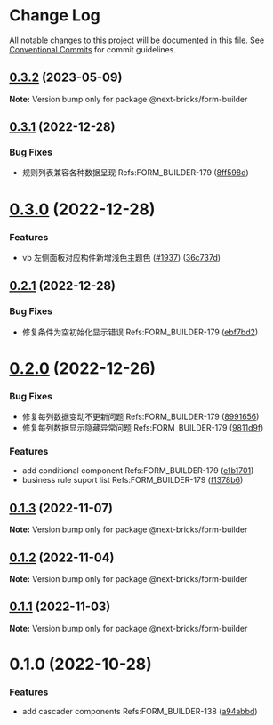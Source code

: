 # Change Log

All notable changes to this project will be documented in this file.
See [Conventional Commits](https://conventionalcommits.org) for commit guidelines.

## [0.3.2](https://github.com/easyops-cn/next-basics/compare/@next-bricks/form-builder@0.3.1...@next-bricks/form-builder@0.3.2) (2023-05-09)

**Note:** Version bump only for package @next-bricks/form-builder

## [0.3.1](https://github.com/easyops-cn/next-basics/compare/@next-bricks/form-builder@0.3.0...@next-bricks/form-builder@0.3.1) (2022-12-28)

### Bug Fixes

- 规则列表兼容各种数据呈现 Refs:FORM_BUILDER-179 ([8ff598d](https://github.com/easyops-cn/next-basics/commit/8ff598d66f45c6c16c1c16b0aeabbac6535af724))

# [0.3.0](https://github.com/easyops-cn/next-basics/compare/@next-bricks/form-builder@0.2.1...@next-bricks/form-builder@0.3.0) (2022-12-28)

### Features

- vb 左侧面板对应构件新增浅色主题色 ([#1937](https://github.com/easyops-cn/next-basics/issues/1937)) ([36c737d](https://github.com/easyops-cn/next-basics/commit/36c737db38b007565aa0a56189792349abf568bd))

## [0.2.1](https://github.com/easyops-cn/next-basics/compare/@next-bricks/form-builder@0.2.0...@next-bricks/form-builder@0.2.1) (2022-12-28)

### Bug Fixes

- 修复条件为空初始化显示错误 Refs:FORM_BUILDER-179 ([ebf7bd2](https://github.com/easyops-cn/next-basics/commit/ebf7bd2ca80b2d03db2e497192d08c3c6b201e3a))

# [0.2.0](https://github.com/easyops-cn/next-basics/compare/@next-bricks/form-builder@0.1.3...@next-bricks/form-builder@0.2.0) (2022-12-26)

### Bug Fixes

- 修复每列数据变动不更新问题 Refs:FORM_BUILDER-179 ([8991656](https://github.com/easyops-cn/next-basics/commit/89916560ecbe8059d0c8be965958229bd568d888))
- 修复每列数据显示隐藏异常问题 Refs:FORM_BUILDER-179 ([9811d9f](https://github.com/easyops-cn/next-basics/commit/9811d9f058dd762d8974fcdaeb15787f903fac9f))

### Features

- add conditional component Refs:FORM_BUILDER-179 ([e1b1701](https://github.com/easyops-cn/next-basics/commit/e1b17019711dea088760a5ba142a870dbd0a6d2e))
- business rule suport list Refs:FORM_BUILDER-179 ([f1378b6](https://github.com/easyops-cn/next-basics/commit/f1378b6d566ccaa048ba6f53b56abd0695f08ca9))

## [0.1.3](https://github.com/easyops-cn/next-basics/compare/@next-bricks/form-builder@0.1.2...@next-bricks/form-builder@0.1.3) (2022-11-07)

**Note:** Version bump only for package @next-bricks/form-builder

## [0.1.2](https://github.com/easyops-cn/next-basics/compare/@next-bricks/form-builder@0.1.1...@next-bricks/form-builder@0.1.2) (2022-11-04)

**Note:** Version bump only for package @next-bricks/form-builder

## [0.1.1](https://github.com/easyops-cn/next-basics/compare/@next-bricks/form-builder@0.1.0...@next-bricks/form-builder@0.1.1) (2022-11-03)

**Note:** Version bump only for package @next-bricks/form-builder

# 0.1.0 (2022-10-28)

### Features

- add cascader components Refs:FORM_BUILDER-138 ([a94abbd](https://github.com/easyops-cn/next-basics/commit/a94abbdcd152f4bd37ae4d94e4b676baf9aa3d45))
